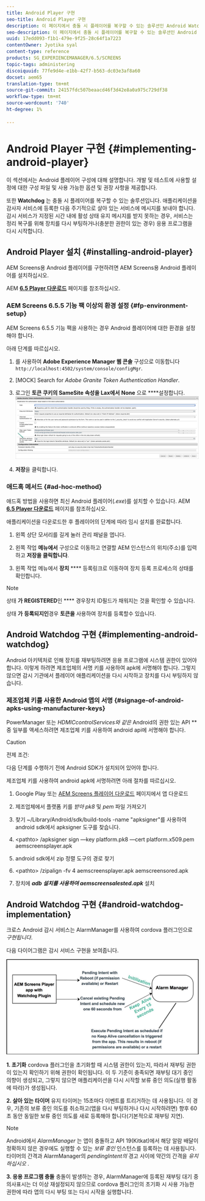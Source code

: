 ```yaml
---
title: Android Player 구현
seo-title: Android Player 구현
description: 이 페이지에서 충돌 시 플레이어를 복구할 수 있는 솔루션인 Android Watchdog 구현에 대해 알아보십시오.
seo-description: 이 페이지에서 충돌 시 플레이어를 복구할 수 있는 솔루션인 Android Watchdog 구현에 대해 알아보십시오.
uuid: 17edd093-f1b1-479e-9f25-28c64f1a7223
contentOwner: Jyotika syal
content-type: reference
products: SG_EXPERIENCEMANAGER/6.5/SCREENS
topic-tags: administering
discoiquuid: 77fe9d4e-e1bb-42f7-b563-dc03e3af8a60
docset: aem65
translation-type: tm+mt
source-git-commit: 24157fdc507beaacd46f3d42e8a0a975c729df38
workflow-type: tm+mt
source-wordcount: '740'
ht-degree: 1%

---
```



# Android Player 구현 {#implementing-android-player}

이 섹션에서는 Android 플레이어 구성에 대해 설명합니다. 개발 및 테스트에 사용할 설정에 대한 구성 파일 및 사용 가능한 옵션 및 권장 사항을 제공합니다.

또한 **Watchdog** 는 충돌 시 플레이어를 복구할 수 있는 솔루션입니다. 애플리케이션을 감사자 서비스에 등록한 다음 주기적으로 살아 있는 서비스에 메시지를 보내야 합니다. 감시 서비스가 지정된 시간 내에 활성 상태 유지 메시지를 받지 못하는 경우, 서비스는 정리 복구를 위해 장치를 다시 부팅하거나(충분한 권한이 있는 경우) 응용 프로그램을 다시 시작합니다.

## Android Player 설치 {#installing-android-player}

AEM Screens용 Android 플레이어를 구현하려면 AEM Screens용 Android 플레이어를 설치하십시오.

AEM [**6.5 Player 다운로드**](https://download.macromedia.com/screens/) 페이지를 참조하십시오.

### AEM Screens 6.5.5 기능 팩 이상의 환경 설정 {#fp-environment-setup}

AEM Screens 6.5.5 기능 팩을 사용하는 경우 Android 플레이어에 대한 환경을 설정해야 합니다.

아래 단계를 따르십시오.

1. 를 사용하여 **Adobe Experience Manager 웹 콘솔** 구성으로 이동합니다 `http://localhost:4502/system/console/configMgr`.

1. [MOCK] Search for *Adobe Granite Token Authentication Handler*.

1. 로그인 **토큰 쿠키의 SameSite 속성을 Lax에서** **None** 으로 ****설정합니다.
   ![이미지](/help/user-guide/assets/granite-updates.png)

1. **저장**&#x200B;을 클릭합니다.


### 애드혹 메서드 {#ad-hoc-method}

애드혹 방법을 사용하면 최신 Android 플레이어(*.exe*)를 설치할 수 있습니다. AEM [**6.5 Player 다운로드**](https://download.macromedia.com/screens/) 페이지를 참조하십시오.

애플리케이션을 다운로드한 후 플레이어의 단계에 따라 임시 설치를 완료합니다.

1. 왼쪽 상단 모서리를 길게 눌러 관리 패널을 엽니다.
1. 왼쪽 작업 **메뉴에서** 구성으로 이동하고 연결할 AEM 인스턴스의 위치(주소)를 입력하고 **저장을 클릭합니다**.

1. 왼쪽 작업 메뉴에서 **장치** **** 등록링크로 이동하여 장치 등록 프로세스의 상태를 확인합니다.

>[!NOTE]
>
>상태 **가** **REGISTERED**&#x200B;인 **** 경우장치 ID필드가 채워지는 것을 확인할 수 있습니다.
>
>상태 **가** **등록되지인**&#x200B;경우 **토큰을** 사용하여 장치를 등록할수 있습니다.

## Android Watchdog 구현 {#implementing-android-watchdog}

Android 아키텍처로 인해 장치를 재부팅하려면 응용 프로그램에 시스템 권한이 있어야 합니다. 이렇게 하려면 제조업체의 서명 키를 사용하여 apk에 서명해야 합니다. 그렇지 않으면 감시 기관에서 플레이어 애플리케이션을 다시 시작하고 장치를 다시 부팅하지 않습니다.

### 제조업체 키를 사용한 Android 앱의 서명 {#signage-of-android-apks-using-manufacturer-keys}

PowerManager 또는 *HDMICcontrolServices와 같은* Android의 권한 있는 API **&#x200B;중 일부를 액세스하려면 제조업체 키를 사용하여 android api에 서명해야 합니다.

>[!CAUTION]
>
>전제 조건:
>
>다음 단계를 수행하기 전에 Android SDK가 설치되어 있어야 합니다.

제조업체 키를 사용하여 android apk에 서명하려면 아래 절차를 따르십시오.

1. Google Play 또는 [AEM Screens 플레이어 다운로드](https://download.macromedia.com/screens/) 페이지에서 앱 다운로드
1. 제조업체에서 플랫폼 키를 *받아 pk8* 및 *pem* 파일 가져오기

1. 찾기 ~/Library/Android/sdk/build-tools -name &quot;apksigner&quot;를 사용하여 android sdk에서 apksigner 도구를 찾습니다.
1. &lt;pathto> /apksigner sign —key platform.pk8 —cert platform.x509.pem aemscreensplayer.apk
1. android sdk에서 zip 정렬 도구의 경로 찾기
1. &lt;pathto> /zipalign -fv 4 aemscreensplayer.apk aemscreensored.apk
1. 장치에 ***adb 설치를 사용하여 aemscreensalested.apk*** 설치

## Android Watchdog 구현 {#android-watchdog-implementation}

크로스 Android 감시 서비스는 AlarmManager를 사용하여 cordova 플러그인으로 *구현됩니다*.

다음 다이어그램은 감시 서비스 구현을 보여줍니다.

![chlimage_1-31](assets/chlimage_1-31.png)

**1. 초기화** cordova 플러그인을 초기화할 때 시스템 권한이 있는지, 따라서 재부팅 권한이 있는지 확인하기 위해 권한이 확인됩니다. 이 두 기준이 충족되면 재부팅 대기 중인 의향이 생성되고, 그렇지 않으면 애플리케이션을 다시 시작할 보류 중인 의도(실행 활동에 따라)가 생성됩니다.

**2. 살아 있는 타이머** 유지 타이머는 15초마다 이벤트를 트리거하는 데 사용됩니다. 이 경우, 기존의 보류 중인 의도를 취소하고(앱을 다시 부팅하거나 다시 시작하려면) 향후 60초 동안 동일한 보류 중인 의도를 새로 등록해야 합니다(기본적으로 재부팅 지연).

>[!NOTE]
>
>Android에서 *AlarmManager* 는 앱이 충돌하고 API 19(Kitkat)에서 해당 알람 배달이 정확하지 않은 경우에도 실행할 수 있는 *보류 중인* 인스턴스를 등록하는 데 사용됩니다. 타이머의 간격과 AlarmManager의 *pendingIntent의* 경고 사이에 약간의 간격을 *유지하십시오* .

**3. 응용 프로그램 충돌** 충돌이 발생하는 경우, AlarmManager에 등록된 재부팅 대기 중 의사표시는 더 이상 재설정되지 않으므로 cordova 플러그인의 초기화 시 사용 가능한 권한에 따라 앱의 다시 부팅 또는 다시 시작을 실행합니다.
